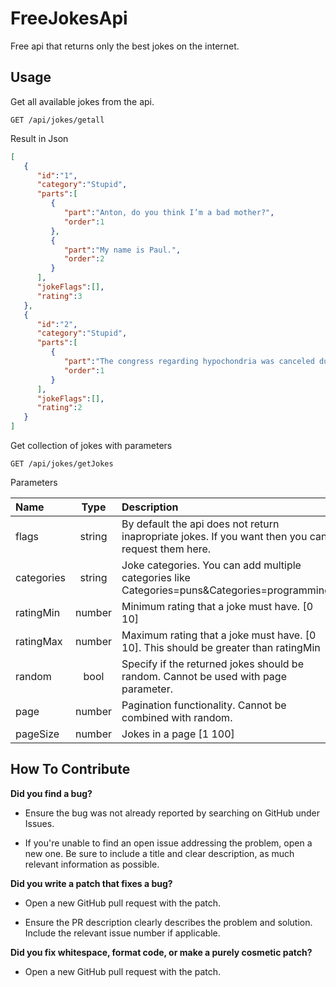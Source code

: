 # FreeJokesApi
Free api that returns only the best jokes on the internet.

## Usage

Get all available jokes from the api.

```
GET /api/jokes/getall
```
Result in Json

```json
[
   {
      "id":"1",
      "category":"Stupid",
      "parts":[
         {
            "part":"Anton, do you think I’m a bad mother?",
            "order":1
         },
         {
            "part":"My name is Paul.",
            "order":2
         }
      ],
      "jokeFlags":[],
      "rating":3
   },
   {
      "id":"2",
      "category":"Stupid",
      "parts":[
         {
            "part":"The congress regarding hypochondria was canceled due to illness.",
            "order":1
         }
      ],
      "jokeFlags":[],
      "rating":2
   }
]
```

Get collection of jokes with parameters

```
GET /api/jokes/getJokes
```

Parameters

| Name          | Type          | Description  |
| :-------------|:-------------:| :-----------------------------------------------------------------------------|
| flags         | string        | By default the api does not return inapropriate jokes. If you want then you can request them here. |
| categories    | string        | Joke categories. You can add multiple categories like Categories=puns&Categories=programming       |
| ratingMin     | number        | Minimum rating that a joke must have. [0 10]                                                       |
| ratingMax     | number        | Maximum rating that a joke must have. [0 10]. This should be greater than ratingMin                |
| random        | bool          | Specify if the returned jokes should be random. Cannot be used with page parameter.                |
| page          | number        | Pagination functionality. Cannot be combined with random.                                          |
| pageSize      | number        | Jokes in a page [1 100]                                                                            |

## How To Contribute

**Did you find a bug?**

* Ensure the bug was not already reported by searching on GitHub under Issues.

* If you're unable to find an open issue addressing the problem, open a new one. Be sure to include a title and clear description, as much relevant information as possible.

**Did you write a patch that fixes a bug?**

* Open a new GitHub pull request with the patch.

* Ensure the PR description clearly describes the problem and solution. Include the relevant issue number if applicable.

**Did you fix whitespace, format code, or make a purely cosmetic patch?**

* Open a new GitHub pull request with the patch.
